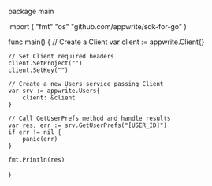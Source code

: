 package main

import (
    "fmt"
    "os"
    "github.com/appwrite/sdk-for-go"
)

func main() {
    // Create a Client
    var client := appwrite.Client{}

    // Set Client required headers
    client.SetProject("")
    client.SetKey("")

    // Create a new Users service passing Client
    var srv := appwrite.Users{
        client: &client
    }

    // Call GetUserPrefs method and handle results
    var res, err := srv.GetUserPrefs("[USER_ID]")
    if err != nil {
        panic(err)
    }

    fmt.Println(res)
}